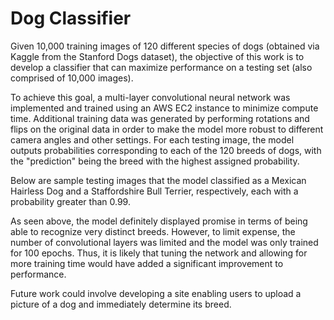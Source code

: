 # Dog Classifier

Given 10,000 training images of 120 different species of dogs (obtained via Kaggle from the Stanford Dogs dataset), the objective of this work is to develop a classifier that can maximize performance on a testing set (also comprised of 10,000 images). 

To achieve this goal, a multi-layer convolutional neural network was implemented and trained using an AWS EC2 instance to minimize compute time. Additional training data was generated by performing rotations and flips on the original data in order to make the model more robust to different camera angles and other settings. For each testing image, the model outputs probabilities corresponding to each of the 120 breeds of dogs, with the "prediction" being the breed with the highest assigned probability.

Below are sample testing images that the model classified as a Mexican Hairless Dog and a Staffordshire Bull Terrier, respectively, each with a probability greater than 0.99.



As seen above, the model definitely displayed promise in terms of being able to recognize very distinct breeds. However, to limit expense, the number of convolutional layers was limited and the model was only trained for 100 epochs. Thus, it is likely that tuning the network and allowing for more training time would have added a significant improvement to performance.

Future work could involve developing a site enabling users to upload a picture of a dog and immediately determine its breed.
